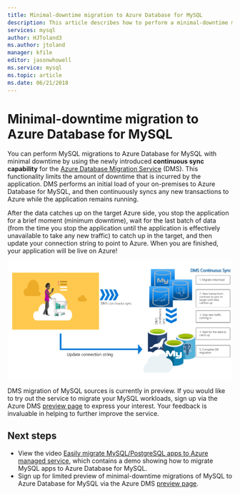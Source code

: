 ```yaml
---
title: Minimal-downtime migration to Azure Database for MySQL
description: This article describes how to perform a minimal-downtime migration of a MySQL database to Azure Database for MySQL by using the Azure Database Migration Service.
services: mysql
author: HJToland3
ms.author: jtoland
manager: kfile
editor: jasonwhowell
ms.service: mysql
ms.topic: article
ms.date: 06/21/2018
---
```


# Minimal-downtime migration to Azure Database for MySQL
You can perform MySQL migrations to Azure Database for MySQL with minimal downtime by using the newly introduced **continuous sync capability** for the [Azure Database Migration Service](https://aka.ms/get-dms) (DMS). This functionality limits the amount of downtime that is incurred by the application. DMS performs an initial load of your on-premises to Azure Database for MySQL, and then continuously syncs any new transactions to Azure while the application remains running.

After the data catches up on the target Azure side, you stop the application for a brief moment (minimum downtime), wait for the last batch of data (from the time you stop the application until the application is effectively unavailable to take any new traffic) to catch up in the target, and then update your connection string to point to Azure. When you are finished, your application will be live on Azure!

![Continuous sync with the Azure Database Migration Service](./media/howto-migrate-online/ContinuousSync.png)

DMS migration of MySQL sources is currently in preview. If you would like to try out the service to migrate your MySQL workloads, sign up via the Azure DMS [preview page](https://aka.ms/dms-preview) to express your interest. Your feedback is invaluable in helping to further improve the service.

## Next steps

- View the video [Easily migrate MySQL/PostgreSQL apps to Azure managed service](https://medius.studios.ms/Embed/Video/THR2201?sid=THR2201), which contains a demo showing how to migrate MySQL apps to Azure Database for MySQL.
- Sign up for limited preview of minimal-downtime migrations of MySQL to Azure Database for MySQL via the Azure DMS [preview page](https://aka.ms/dms-preview).
